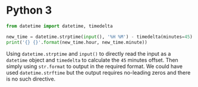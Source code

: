 # Python 3

```python
from datetime import datetime, timedelta

new_time = datetime.strptime(input(), '%H %M') - timedelta(minutes=45)
print('{} {}'.format(new_time.hour, new_time.minute))
```

Using `datetime.strptime` and `input()` to directly read the input as a `datetime` object and `timedelta` to calculate the `45` minutes offset. Then simply using `str.format` to output in the required format. We could have used `datetime.strftime` but the output requires no-leading zeros and there is no such directive.